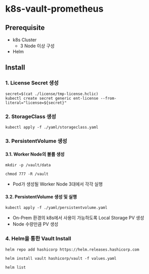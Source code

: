 # k8s-vault-prometheus
## Prerequisite
* k8s Cluster
  * 3 Node 이상 구성
* Helm

## Install
### 1. License Secret 생성
```
secret=$(cat ./license/tmp-license.hclic)
kubectl create secret generic ent-license --from-literal="license=${secret}"
```

### 2. StorageClass 생성
```
kubectl apply -f ./yaml/storageclass.yaml
```

### 3. PersistentVolume 생성
#### 3.1. Worker Node의 볼륨 생성
```
mkdir -p /vault/data
```
```
chmod 777 -R /vault
```
* Pod가 생성될 Worker Node 3대에서 각각 실행

#### 3.2. PersistentVolume 생성 및 실행
```
kubectl apply -f ./yaml/persistentvolume.yaml
```
* On-Prem 환경의 k8s에서 사용이 가능하도록 Local Storage PV 생성
* Node 수량만큼 PV 생성

### 4. Helm을 통한 Vault Install
```
helm repo add hashicorp https://helm.releases.hashicorp.com
```
```
helm install vault hashicorp/vault -f values.yaml
```
```
helm list
```

